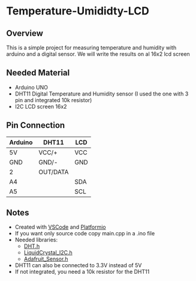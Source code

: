 # Temperature-Umididty-LCD

## Overview
This is a simple project for measuring temperature and humidity with arduino and a digital sensor. We will write the results on al 16x2 lcd screen

## Needed Material
* Arduino UNO
* DHT11 Digital Temperature and Humidity sensor (I used the one with 3 pin and integrated 10k resistor)
* I2C LCD screen 16x2

## Pin Connection

Arduino | DHT11 | LCD
--------|-------|-----
5V | VCC/+| VCC
GND | GND/- | GND
2 |OUT/DATA
A4 | | SDA
A5 | | SCL


## Notes
* Created with [VSCode](https://code.visualstudio.com/) and [Platformio](https://platformio.org/)
* If you want only source code copy main.cpp in a .ino file
* Needed libraries:
  * [DHT.h](https://platformio.org/lib/show/19/DHT%20sensor%20library)
  * [LiquidCrystal_I2C.h](https://platformio.org/lib/show/576/LiquidCrystal_I2C)
  * [Adafruit_Sensor.h](https://platformio.org/lib/show/31/Adafruit%20Unified%20Sensor/examples)
* DHT11 can also be connected to 3.3V instead of 5V
* If not integrated, you need a 10k resistor for the DHT11 